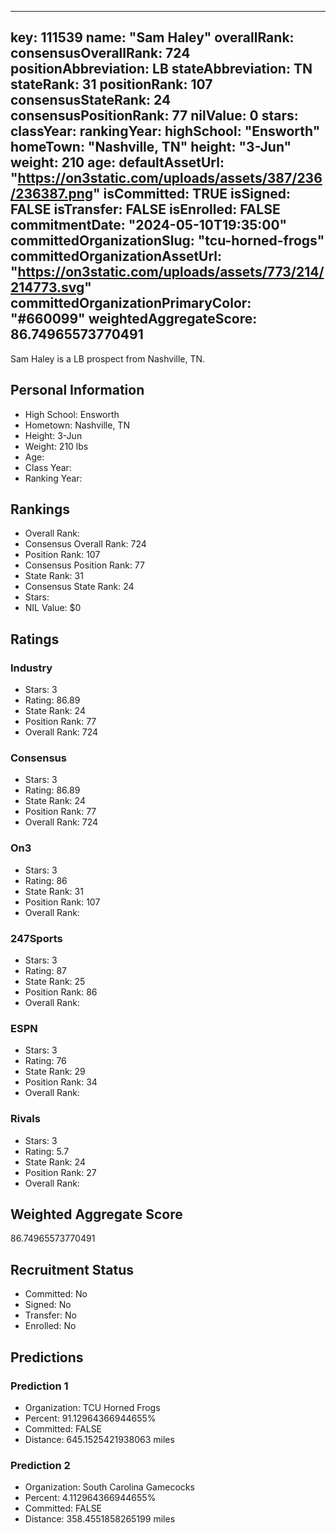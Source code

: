 ---
  key: 111539
  name: "Sam Haley"
  overallRank: 
  consensusOverallRank: 724
  positionAbbreviation: LB
  stateAbbreviation: TN
  stateRank: 31
  positionRank: 107
  consensusStateRank: 24
  consensusPositionRank: 77
  nilValue: 0
  stars: 
  classYear: 
  rankingYear: 
  highSchool: "Ensworth"
  homeTown: "Nashville, TN"
  height: "3-Jun"
  weight: 210
  age: 
  defaultAssetUrl: "https://on3static.com/uploads/assets/387/236/236387.png"
  isCommitted: TRUE
  isSigned: FALSE
  isTransfer: FALSE
  isEnrolled: FALSE
  commitmentDate: "2024-05-10T19:35:00"
  committedOrganizationSlug: "tcu-horned-frogs"
  committedOrganizationAssetUrl: "https://on3static.com/uploads/assets/773/214/214773.svg"
  committedOrganizationPrimaryColor: "#660099"
  weightedAggregateScore: 86.74965573770491
  ---
  
  Sam Haley is a LB prospect from Nashville, TN.
  
  ## Personal Information
  - High School: Ensworth
  - Hometown: Nashville, TN
  - Height: 3-Jun
  - Weight: 210 lbs
  - Age: 
  - Class Year: 
  - Ranking Year: 
  
  ## Rankings
  - Overall Rank: 
  - Consensus Overall Rank: 724
  - Position Rank: 107
  - Consensus Position Rank: 77
  - State Rank: 31
  - Consensus State Rank: 24
  - Stars: 
  - NIL Value: $0
  
  ## Ratings
  
  ### Industry
  - Stars: 3
  - Rating: 86.89
  - State Rank: 24
  - Position Rank: 77
  - Overall Rank: 724
  
  ### Consensus
  - Stars: 3
  - Rating: 86.89
  - State Rank: 24
  - Position Rank: 77
  - Overall Rank: 724
  
  ### On3
  - Stars: 3
  - Rating: 86
  - State Rank: 31
  - Position Rank: 107
  - Overall Rank: 
  
  ### 247Sports
  - Stars: 3
  - Rating: 87
  - State Rank: 25
  - Position Rank: 86
  - Overall Rank: 
  
  ### ESPN
  - Stars: 3
  - Rating: 76
  - State Rank: 29
  - Position Rank: 34
  - Overall Rank: 
  
  ### Rivals
  - Stars: 3
  - Rating: 5.7
  - State Rank: 24
  - Position Rank: 27
  - Overall Rank: 
  
  ## Weighted Aggregate Score
  86.74965573770491
  
  ## Recruitment Status
  - Committed: No
  - Signed: No
  - Transfer: No
  - Enrolled: No
  
  
  
  ## Predictions
  
  ### Prediction 1
  - Organization: TCU Horned Frogs
  - Percent: 91.12964366944655%
  - Committed: FALSE
  - Distance: 645.1525421938063 miles
  
  ### Prediction 2
  - Organization: South Carolina Gamecocks
  - Percent: 4.112964366944655%
  - Committed: FALSE
  - Distance: 358.4551858265199 miles
  